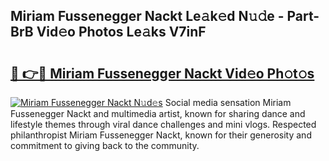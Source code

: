 ## Miriam Fussenegger Nackt Le𝚊k𝚎d N𝚞𝚍e - Part-BrB Vid𝚎o Photos Le𝚊ks V7inF

# <h2><a href="http://fb0pgk.evod.top/?m=Miriam+Fussenegger+Nackt">🔗 👉🔴 Miriam Fussenegger Nackt Vid𝚎o Ph𝚘t𝚘s</a></h2>

[![Miriam Fussenegger Nackt N𝚞d𝚎s](https://i.imgur.com/8V9OHl7.gif)](http://fb0pgk.evod.top/?m=Miriam+Fussenegger+Nackt)
Social media sensation Miriam Fussenegger Nackt and multimedia artist, known for sharing dance and lifestyle themes through viral dance challenges and mini vlogs. Respected philanthropist Miriam Fussenegger Nackt, known for their generosity and commitment to giving back to the community. 

